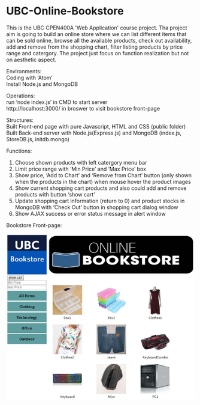 # UBC-Online-Bookstore
This is the UBC CPEN400A 'Web Application' course project.
Tha project aim is going to build an online store where we can list different items that can be sold online, browse all the available products, check out availability, add and remove from the shopping chart, filter listing products by price range and catergory. The project just focus on function realization but not on aesthetic aspect.

Environments:  
Coding with ‘Atom’  
Install Node.js and MongoDB  

Operations:  
run ‘node index.js’ in CMD to start server  
http://localhost:3000/ in broswer to visit bookstore front-page  

Structures:   
Built Front-end page with pure Javascript, HTML and CSS (public folder)  
Built Back-end server with Node.js(Express.js) and MongoDB (index.js, StoreDB.js, initdb.mongo)  

Functions:
1. Choose shown products with left catergory menu bar    
2. Limit price range with ‘Min Price’ and ‘Max Price’ box   
3. Show price, ‘Add to Chart’ and ‘Remove from Chart’ button (only shown when the products in the chart) when mouse hover the product images    
4. Show current shopping cart products and also could add and remove products with button ‘show cart’      
5. Update shopping cart information (return to 0) and product stocks in MongoDB with ‘Check Out’ button in shopping cart dialog window   
6. Show AJAX success or error status message in alert window      

Bookstore Front-page:  

![image](https://github.com/GavinTian1991/UBC-Online-Bookstore/raw/master/public/images/bookstorefrontpage.JPG)


